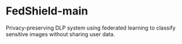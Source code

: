 # FedShield-main
Privacy-preserving DLP system using federated learning to classify sensitive images without sharing user data.
